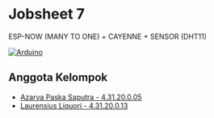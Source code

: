 
# Jobsheet 7
ESP-NOW (MANY TO ONE) + CAYENNE + SENSOR (DHT11)

[![Arduino](https://img.shields.io/badge/-Arduino-00979D?style=for-the-badge&logo=Arduino&logoColor=white)](https://www.arduino.cc/)


## Anggota Kelompok

- [Azarya Paska Saputra - 4.31.20.0.05](https://github.com/azpaska)
- [Laurensius Liquori - 4.31.20.0.13](https://github.com/llaurensius)

